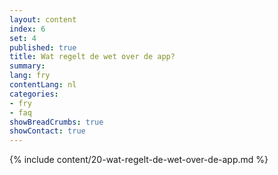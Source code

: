 ```yaml
---
layout: content
index: 6
set: 4
published: true
title: Wat regelt de wet over de app?
summary: 
lang: fry
contentLang: nl
categories:
- fry
- faq
showBreadCrumbs: true
showContact: true
---
```

{% include content/20-wat-regelt-de-wet-over-de-app.md %}

